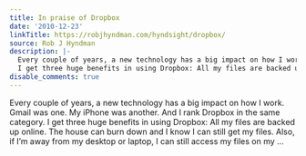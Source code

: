 ```yaml
---
title: In praise of Dropbox
date: '2010-12-23'
linkTitle: https://robjhyndman.com/hyndsight/dropbox/
source: Rob J Hyndman
description: |-
  Every couple of years, a new technology has a big impact on how I work. Gmail was one. My iPhone was another. And I rank Dropbox in the same category.
  I get three huge benefits in using Dropbox: All my files are backed up online. The house can burn down and I know I can still get my files. Also, if I&rsquo;m away from my desktop or laptop, I can still access my files on my ...
disable_comments: true
---
```

Every couple of years, a new technology has a big impact on how I work. Gmail was one. My iPhone was another. And I rank Dropbox in the same category.
I get three huge benefits in using Dropbox: All my files are backed up online. The house can burn down and I know I can still get my files. Also, if I&rsquo;m away from my desktop or laptop, I can still access my files on my ...